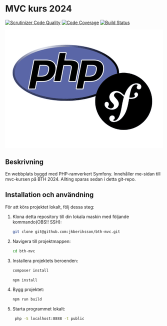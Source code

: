 # MVC kurs 2024

[![Scrutinizer Code Quality](https://scrutinizer-ci.com/g/jkberiksson/bth-mvc/badges/quality-score.png?b=main)](https://scrutinizer-ci.com/g/jkberiksson/bth-mvc/?branch=main)
[![Code Coverage](https://scrutinizer-ci.com/g/jkberiksson/bth-mvc/badges/coverage.png?b=main)](https://scrutinizer-ci.com/g/jkberiksson/bth-mvc/?branch=main)
[![Build Status](https://scrutinizer-ci.com/g/jkberiksson/bth-mvc/badges/build.png?b=main)](https://scrutinizer-ci.com/g/jkberiksson/bth-mvc/build-status/main)

![Project Image](./public/img/php.png)

## Beskrivning

En webbplats byggd med PHP-ramverkert Symfony. Innehåller me-sidan till mvc-kursen på BTH 2024. Allting sparas sedan i detta git-repo.

## Installation och användning

För att köra projektet lokalt, följ dessa steg:

1. Klona detta repository till din lokala maskin med följande kommando(OBS!! SSH):

   ```bash
   git clone git@github.com:jkberiksson/bth-mvc.git
   ```

2. Navigera till projektmappen:

   ```bash
   cd bth-mvc
   ```

3. Installera projektets beroenden:

   ```bash
   composer install
   ```

   ```bash
   npm install
   ```

4. Bygg projektet:

   ```bash
   npm run build
   ```

5. Starta programmet lokalt:

   ```bash
    php -S localhost:8888 -t public
   ```
